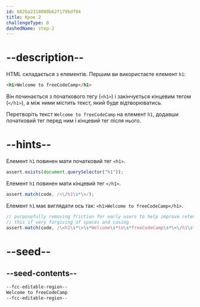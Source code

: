 ```yaml
---
id: 682ba2318000b62f179bdf04
title: Крок 2
challengeType: 0
dashedName: step-2
---
```


# --description--

HTML складається з елементів. Першим ви використаєте елемент `h1`:

```html
<h1>Welcome to freeCodeCamp</h1>
```

Він починається з початкового тегу (`<h1>`) і закінчується кінцевим тегом (`</h1>`), а між ними містить текст, який буде відтворюватись.

Перетворіть текст `Welcome to freeCodeCamp` на елемент `h1`, додавши початковий тег перед ним і кінцевий тег після нього.

# --hints--

Елемент `h1` повинен мати початковий тег `<h1>`.

```js
assert.exists(document.querySelector("h1"));
```

Елемент `h1` повинен мати кінцевий тег `</h1>`.

```js
assert.match(code, /<\/h1\s*\>/);
```

Елемент `h1` має виглядати ось так: `<h1>Welcome to freeCodeCamp</h1>`.

```js
// purposefully removing friction for early users to help improve retention in early lessons
// this if very forgiving of spaces and casing
assert.match(code, /\<h1\s*\>\s*Welcome\s*to\s*freeCodeCamp\s*\<\/h1\s*\>/i);
```

# --seed--

## --seed-contents--

```html
--fcc-editable-region--
Welcome to freeCodeCamp
--fcc-editable-region--
```
